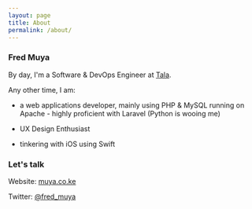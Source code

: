 ```yaml
---
layout: page
title: About
permalink: /about/
---
```


### Fred Muya

By day, I'm a Software & DevOps Engineer at [Tala](http://tala.co/).

Any other time, I am:

- a web applications developer, mainly using PHP & MySQL running on Apache - highly proficient with Laravel (Python is wooing me)

- UX Design Enthusiast

- tinkering with iOS using Swift

### Let's talk

Website: [muya.co.ke](https://muya.co.ke/#contact)

Twitter: [@fred_muya](https://twitter.com/fred_muya)
